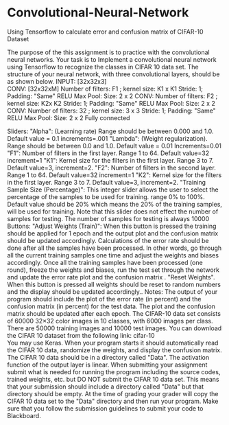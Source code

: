 # Convolutional-Neural-Network
Using Tensorflow to calculate error and confusion matrix of CIFAR-10 Dataset


The purpose of the this assignment is to practice with the convolutional neural networks.
Your task is to Implement a convolutional neural network using Tensorflow to recognize the classes in CIFAR 10 data set. The structure of your neural network, with three convolutional layers, should be as shown below.
INPUT: [32x32x3]        
CONV: [32x32xM]  Number of filters: F1 ; kernel size: K1 x K1  Stride: 1; Padding: "Same"
RELU
Max Pool: Size: 2 x 2
CONV:  Number of filters: F2 ; kernel size: K2x K2 Stride: 1; Padding: "Same"
RELU
Max Pool: Size: 2 x 2
CONV:  Number of filters: 32 ;  kernel size: 3 x 3  Stride: 1; Padding: "Same"
RELU
Max Pool: Size: 2 x 2
Fully connected
 
 Sliders:
"Alpha": (Learning rate) Range should be between 0.000 and 1.0. Default value = 0.1 increments=.001
"Lambda": (Weight regularization). Range should be between 0.0 and 1.0. Default value = 0.01 Increments=0.01
"F1": Number of filters in the first layer. Range 1 to 64. Default value=32  increment=1
"K1": Kernel size for the filters in the first layer. Range 3 to 7. Default value=3, increment=2.
"F2": Number of filters in the second layer. Range 1 to 64. Default value=32  increment=1
"K2": Kernel size for the filters in the first layer. Range 3 to 7. Default value=3, increment=2.
"Training Sample Size (Percentage)": This integer slider allows the user to select the percentage of the samples to be used for training. range 0% to 100%. Default value should be 20% which means the 20% of the training samples, will be used for training. Note that this slider does not effect the number of samples for testing. The number of samples for testing is always 10000
Buttons:
"Adjust Weights (Train)": When this button is pressed the training should be applied for 1 epoch and the output plot and the confusion matrix should be updated accordingly. Calculations of the error rate should be done after all the samples have been processed. In other words, go through all the current training samples one time and adjust the weights and biases accordingly. Once all the training samples have been processed (one round), freeze the weights and biases, run the test set through the network and update the error rate plot and the confusion matrix .
"Reset Weights". When this button is pressed all weights should be reset to random numbers and the display should be updated accordingly..
 Notes: 
The output of your program should include the plot of the error rate (in percent) and the confusion matrix (in percent) for the test data. The plot and the confusion matrix should be updated after each epoch.
The CIFAR-10 data set consists of 60000 32×32 color images in 10 classes, with 6000 images per class. There are 50000 training images and 10000 test images. You can download the CIFAR 10 dataset from the following link: cifar-10  
You may use Keras.
When your program starts it should automatically read the CIFAR 10 data, randomize the weights, and display the confusion matrix. The CIFAR 10 data should be in a directory called "Data".
The activation function of the output layer is linear.
When submitting your assignment submit what is needed for running the program including the source codes, trained weights, etc. but DO NOT submit the CIFAR 10 data set. This means that your submission should include a directory called "Data" but that directory should be empty. At the time of grading your grader will copy the CIFAR 10 data set to the "Data" directory and then run your program.
Make sure that you follow the submission guidelines to submit your code to Blackboard.
 
